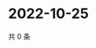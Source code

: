 # 2022-10-25

共 0 条

<!-- BEGIN WEIBO -->
<!-- 最后更新时间 Tue Oct 25 2022 20:42:35 GMT+0800 (China Standard Time) -->

<!-- END WEIBO -->
